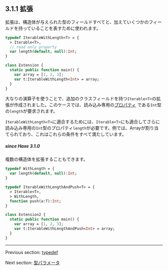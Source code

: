 ## 3.1.1 拡張

拡張は、構造体が与えられた型のフィールドすべてと、加えていくつかのフィールドを持っていることを表すために使われます。

```haxe
typedef IterableWithLength<T> = {
  > Iterable<T>,
  // read only property
  var length(default, null):Int;
}

class Extension {
  static public function main() {
    var array = [1, 2, 3];
    var t:IterableWithLength<Int> = array;
  }
}
```
大なりの演算子を使うことで、追加のクラスフィールドを持つ`Iterable<T>`の拡張が作成されました。このケースでは、読み込み専用の[プロパティ](class-field-property.md) である`Int`型の`length`が要求されます。 

`IterableWithLength<T>`に適合するためには、`Iterable<T>`にも適合してさらに読み込み専用の`Int`型のプロパティ`length`が必要です。例では、Arrayが割り当てられており、これはこれらの条件をすべて満たしています。

##### since Haxe 3.1.0

複数の構造体を拡張することもできます。

```haxe
typedef WithLength = {
  var length(default, null):Int;
}

typedef IterableWithLengthAndPush<T> = {
  > Iterable<T>,
  > WithLength,
  function push(a:T):Int;
}

class Extension2 {
  static public function main() {
    var array = [1, 2, 3];
    var t:IterableWithLengthAndPush<Int> = array;
  }
}
```

---

Previous section: [typedef](type-system-typedef.md)

Next section: [型パラメータ](type-system-type-parameters.md)